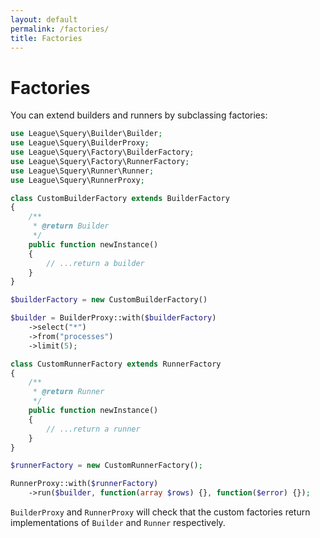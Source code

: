 ```yaml
---
layout: default
permalink: /factories/
title: Factories
---
```


# Factories

You can extend builders and runners by subclassing factories:

~~~ php
use League\Squery\Builder\Builder;
use League\Squery\BuilderProxy;
use League\Squery\Factory\BuilderFactory;
use League\Squery\Factory\RunnerFactory;
use League\Squery\Runner\Runner;
use League\Squery\RunnerProxy;

class CustomBuilderFactory extends BuilderFactory
{
    /**
     * @return Builder
     */
    public function newInstance()
    {
        // ...return a builder
    }
}

$builderFactory = new CustomBuilderFactory()

$builder = BuilderProxy::with($builderFactory)
    ->select("*")
    ->from("processes")
    ->limit(5);

class CustomRunnerFactory extends RunnerFactory
{
    /**
     * @return Runner
     */
    public function newInstance()
    {
        // ...return a runner
    }
}

$runnerFactory = new CustomRunnerFactory();

RunnerProxy::with($runnerFactory)
    ->run($builder, function(array $rows) {}, function($error) {});
~~~

`BuilderProxy` and `RunnerProxy` will check that the custom factories return implementations of `Builder` and `Runner` respectively.
